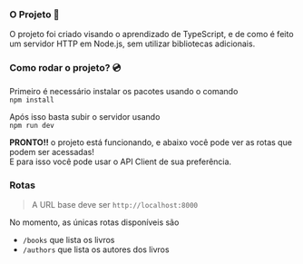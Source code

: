 ### O Projeto :blue_book:

O projeto foi criado visando o aprendizado de TypeScript, e de como é feito um servidor HTTP em Node.js, sem utilizar bibliotecas adicionais.


### Como rodar o projeto? :cd:

Primeiro é necessário instalar os pacotes usando o comando  
`npm install`

Após isso basta subir o servidor usando  
`npm run dev`
 
 **PRONTO!!** o projeto está funcionando, e abaixo você pode ver as rotas que podem ser acessadas!  
 E para isso você pode usar o API Client de sua preferência.

### Rotas

> A URL base deve ser `http://localhost:8000`

No momento, as únicas rotas disponíveis são
* `/books` que lista os livros
* `/authors` que lista os autores dos livros

